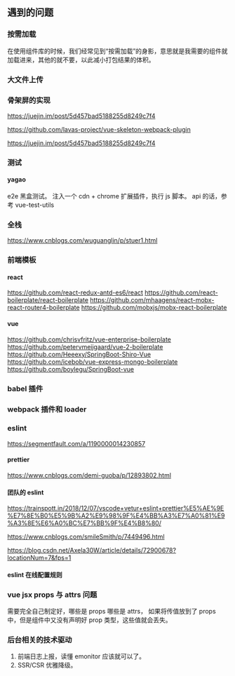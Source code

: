 ## 遇到的问题

### 按需加载

在使用组件库的时候，我们经常见到“按需加载”的身影，意思就是我需要的组件就加载进来，其他的就不要，以此减小打包结果的体积。

### 大文件上传

### 骨架屏的实现

https://juejin.im/post/5d457bad5188255d8249c7f4

https://github.com/lavas-project/vue-skeleton-webpack-plugin

https://juejin.im/post/5d457bad5188255d8249c7f4

### 测试

#### yagao

e2e 黑盒测试。
注入一个 cdn + chrome 扩展插件，执行 js 脚本。 api 的话，参考 vue-test-utils

### 全栈

https://www.cnblogs.com/wuguanglin/p/stuer1.html

### 前端模板

#### react

https://github.com/react-redux-antd-es6/react
https://github.com/react-boilerplate/react-boilerplate
https://github.com/mhaagens/react-mobx-react-router4-boilerplate
https://github.com/mobxjs/mobx-react-boilerplate

#### vue

https://github.com/chrisvfritz/vue-enterprise-boilerplate
https://github.com/petervmeijgaard/vue-2-boilerplate
https://github.com/Heeexy/SpringBoot-Shiro-Vue
https://github.com/icebob/vue-express-mongo-boilerplate
https://github.com/boylegu/SpringBoot-vue

### babel 插件

### webpack 插件和 loader

### eslint

https://segmentfault.com/a/1190000014230857

#### prettier

https://www.cnblogs.com/demi-guoba/p/12893802.html

#### 团队的 eslint

https://trainspott.in/2018/12/07/vscode+vetur+eslint+prettier%E5%AE%9E%E7%8E%B0%E5%9B%A2%E9%98%9F%E4%BB%A3%E7%A0%81%E9%A3%8E%E6%A0%BC%E7%BB%9F%E4%B8%80/

https://www.cnblogs.com/smileSmith/p/7449496.html

https://blog.csdn.net/Axela30W/article/details/72900678?locationNum=7&fps=1

#### eslint 在线配置规则

### vue jsx props 与 attrs 问题

需要完全自己制定好，哪些是 props 哪些是 attrs， 如果将传值放到了 props 中，但是组件中又没有声明好 prop 类型，这些值就会丢失。

### 后台相关的技术驱动

1. 前端日志上报，读懂 emonitor 应该就可以了。
2. SSR/CSR 优雅降级。
